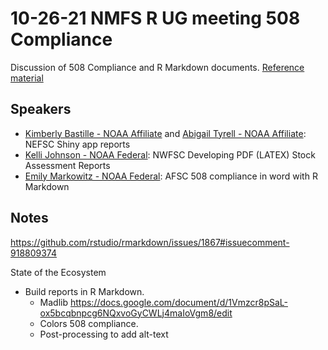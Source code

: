 # 10-26-21 NMFS R UG meeting 508 Compliance

Discussion of 508 Compliance and R Markdown documents. [Reference material](https://github.com/nmfs-openscapes/10-26-21-508-Compliance/tree/main/reference)

## Speakers

* [Kimberly Bastille - NOAA Affiliate]() and [Abigail Tyrell - NOAA Affiliate](): NEFSC Shiny app reports 
* [Kelli Johnson - NOAA Federal](): NWFSC Developing PDF (LATEX) Stock Assessment Reports
* [Emily Markowitz - NOAA Federal](): AFSC 508 compliance in word with R Markdown

## Notes

https://github.com/rstudio/rmarkdown/issues/1867#issuecomment-918809374 

State of the Ecosystem

* Build reports in R Markdown.
    * Madlib https://docs.google.com/document/d/1Vmzcr8pSaL-ox5bcqbnpcg6NQxvoGyCWLj4maIoVgm8/edit
    * Colors 508 compliance.
    * Post-processing to add alt-text


